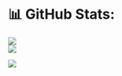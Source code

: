 
# 📊 GitHub Stats:
![](https://github-readme-stats.vercel.app/api?username=fishiidev&theme=radical&hide_border=false&include_all_commits=false&count_private=false)<br/>
![](https://github-readme-stats.vercel.app/api/top-langs/?username=fishiidev&theme=radical&hide_border=false&include_all_commits=false&count_private=false&layout=compact)

[![](https://visitcount.itsvg.in/api?id=fishiidev&icon=5&color=4)](https://visitcount.itsvg.in)

<!-- Proudly created with GPRM ( https://gprm.itsvg.in ) -->
